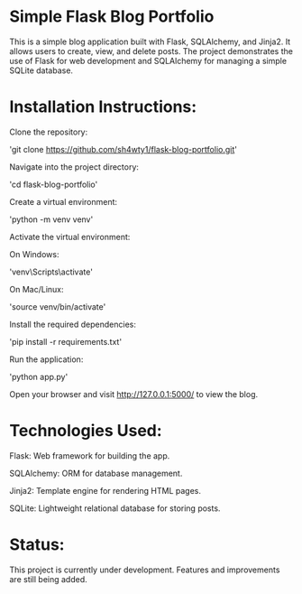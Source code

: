 # Simple Flask Blog Portfolio
This is a simple blog application built with Flask, SQLAlchemy, and Jinja2. It allows users to create, view, and delete posts. The project demonstrates the use of Flask for web development and SQLAlchemy for managing a simple SQLite database.

# Installation Instructions:
Clone the repository:

'git clone https://github.com/sh4wty1/flask-blog-portfolio.git'

Navigate into the project directory:

'cd flask-blog-portfolio'

Create a virtual environment:

'python -m venv venv'

Activate the virtual environment:

On Windows:

'venv\Scripts\activate'

On Mac/Linux:

'source venv/bin/activate'

Install the required dependencies:

'pip install -r requirements.txt'

Run the application:

'python app.py'

Open your browser and visit http://127.0.0.1:5000/ to view the blog.

# Technologies Used:
Flask: Web framework for building the app.

SQLAlchemy: ORM for database management.

Jinja2: Template engine for rendering HTML pages.

SQLite: Lightweight relational database for storing posts.

# Status:
This project is currently under development. Features and improvements are still being added.
